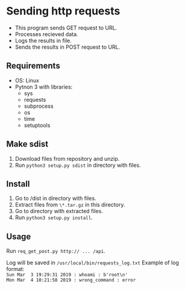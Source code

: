 # Sending http requests
* This program sends GET request to URL.  
* Processes recieved data.  
* Logs the results in file.  
* Sends the results in POST request to URL.

## Requirements
* OS: Linux  
* Pytnon 3 with libraries:  
    * sys  
    * requests  
    * subprocess  
    * os  
    * time  
    * setuptools


## Make sdist
1. Download files from repository and unzip.  
1. Run `python3 setup.py sdist` in directory with files. 


## Install
1. Go to /dist in directory with files.   
1. Extract files from `\*.tar.gz` in this directory.  
1. Go to directory with extracted files.  
1. Run `python3 setup.py install`.


## Usage
Run `req_get_post.py http:// ... /api`.  

Log will be saved in `/usr/local/bin/requests_log.txt` 
Example of log format:  
`Sun Mar  3 19:29:31 2019 : whoami : b'root\n'`  
`Mon Mar  4 10:21:58 2019 : wrong_command : error`  
